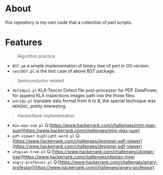 About
====

this repository is my own code that a collection of perl scripts.


Features
====

> Algorithm practice

*   `BST.pm` a simple implementation of binary tree of perl in OO version.
*   `testBST.pl` is the test case of above BST package.

> Semiconductor related

*   `def2dpv2.pl` KLA-Tencor Defect file post-processor for PDF DataPower, for append KLA inspections images path into the those files.
*   `wat2dp.pl` translate data format from A to B, the special technique was `HEREDOC`, pretty interesting.

> HackerRank implementation

*   `min-max-sum.pl`
    Q:[https://www.hackerrank.com/challenges/mini-max-sum](https://www.hackerrank.com/challenges/mini-max-sum)
*   `pdf-viewer-highlight-word.pl`
    Q:[https://www.hackerrank.com/challenges/designer-pdf-viewer](https://www.hackerrank.com/challenges/designer-pdf-viewer)
*   `utopian-tree.pl`
    Q:[https://www.hackerrank.com/challenges/utopian-tree](https://www.hackerrank.com/challenges/utopian-tree)
*   `angry-professor.pl`
    Q:[https://www.hackerrank.com/challenges/angry-professor](https://www.hackerrank.com/challenges/angry-professor)
